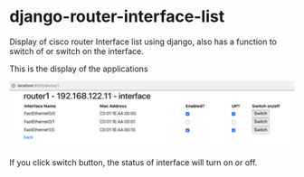 # django-router-interface-list
Display of cisco router Interface list using django, also has a function to switch of or switch on the interface.

This is the display of the applications

<img src='https://github.com/arrosid/django-router-interface-list/blob/master/django-router-interface.png'>

If you click switch button, the status of interface will turn on or off. 
